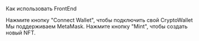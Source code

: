 Как использовать FrontEnd

Нажмите кнопку "Connect Wallet", чтобы подключить свой CryptoWallet
Мы поддерживаем MetaMask.
Нажмите кнопку "Mint", чтобы создать новый NFT.
